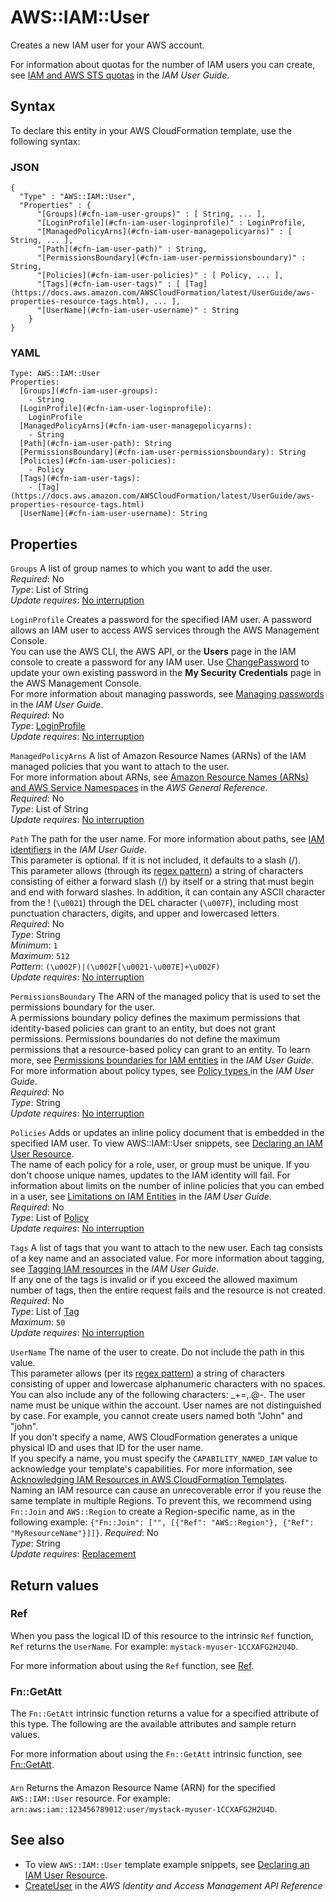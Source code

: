 # AWS::IAM::User<a name="aws-properties-iam-user"></a>

Creates a new IAM user for your AWS account\.

For information about quotas for the number of IAM users you can create, see [IAM and AWS STS quotas](https://docs.aws.amazon.com/IAM/latest/UserGuide/reference_iam-quotas.html) in the _IAM User Guide_\.

## Syntax<a name="aws-properties-iam-user-syntax"></a>

To declare this entity in your AWS CloudFormation template, use the following syntax:

### JSON<a name="aws-properties-iam-user-syntax.json"></a>

```
{
  "Type" : "AWS::IAM::User",
  "Properties" : {
      "[Groups](#cfn-iam-user-groups)" : [ String, ... ],
      "[LoginProfile](#cfn-iam-user-loginprofile)" : LoginProfile,
      "[ManagedPolicyArns](#cfn-iam-user-managepolicyarns)" : [ String, ... ],
      "[Path](#cfn-iam-user-path)" : String,
      "[PermissionsBoundary](#cfn-iam-user-permissionsboundary)" : String,
      "[Policies](#cfn-iam-user-policies)" : [ Policy, ... ],
      "[Tags](#cfn-iam-user-tags)" : [ [Tag](https://docs.aws.amazon.com/AWSCloudFormation/latest/UserGuide/aws-properties-resource-tags.html), ... ],
      "[UserName](#cfn-iam-user-username)" : String
    }
}
```

### YAML<a name="aws-properties-iam-user-syntax.yaml"></a>

```
Type: AWS::IAM::User
Properties:
  [Groups](#cfn-iam-user-groups):
    - String
  [LoginProfile](#cfn-iam-user-loginprofile):
    LoginProfile
  [ManagedPolicyArns](#cfn-iam-user-managepolicyarns):
    - String
  [Path](#cfn-iam-user-path): String
  [PermissionsBoundary](#cfn-iam-user-permissionsboundary): String
  [Policies](#cfn-iam-user-policies):
    - Policy
  [Tags](#cfn-iam-user-tags):
    - [Tag](https://docs.aws.amazon.com/AWSCloudFormation/latest/UserGuide/aws-properties-resource-tags.html)
  [UserName](#cfn-iam-user-username): String
```

## Properties<a name="aws-properties-iam-user-properties"></a>

`Groups` <a name="cfn-iam-user-groups"></a>
A list of group names to which you want to add the user\.  
_Required_: No  
_Type_: List of String  
_Update requires_: [No interruption](https://docs.aws.amazon.com/AWSCloudFormation/latest/UserGuide/using-cfn-updating-stacks-update-behaviors.html#update-no-interrupt)

`LoginProfile` <a name="cfn-iam-user-loginprofile"></a>
Creates a password for the specified IAM user\. A password allows an IAM user to access AWS services through the AWS Management Console\.  
You can use the AWS CLI, the AWS API, or the **Users** page in the IAM console to create a password for any IAM user\. Use [ChangePassword](https://docs.aws.amazon.com/IAM/latest/APIReference/API_ChangePassword.html) to update your own existing password in the **My Security Credentials** page in the AWS Management Console\.  
For more information about managing passwords, see [Managing passwords](https://docs.aws.amazon.com/IAM/latest/UserGuide/Using_ManagingLogins.html) in the _IAM User Guide_\.  
_Required_: No  
_Type_: [LoginProfile](aws-properties-iam-user-loginprofile.md)  
_Update requires_: [No interruption](https://docs.aws.amazon.com/AWSCloudFormation/latest/UserGuide/using-cfn-updating-stacks-update-behaviors.html#update-no-interrupt)

`ManagedPolicyArns` <a name="cfn-iam-user-managepolicyarns"></a>
A list of Amazon Resource Names \(ARNs\) of the IAM managed policies that you want to attach to the user\.  
For more information about ARNs, see [Amazon Resource Names \(ARNs\) and AWS Service Namespaces](https://docs.aws.amazon.com/general/latest/gr/aws-arns-and-namespaces.html) in the _AWS General Reference_\.  
_Required_: No  
_Type_: List of String  
_Update requires_: [No interruption](https://docs.aws.amazon.com/AWSCloudFormation/latest/UserGuide/using-cfn-updating-stacks-update-behaviors.html#update-no-interrupt)

`Path` <a name="cfn-iam-user-path"></a>
The path for the user name\. For more information about paths, see [IAM identifiers](https://docs.aws.amazon.com/IAM/latest/UserGuide/Using_Identifiers.html) in the _IAM User Guide_\.  
This parameter is optional\. If it is not included, it defaults to a slash \(/\)\.  
This parameter allows \(through its [regex pattern](http://wikipedia.org/wiki/regex)\) a string of characters consisting of either a forward slash \(/\) by itself or a string that must begin and end with forward slashes\. In addition, it can contain any ASCII character from the \! \(`\u0021`\) through the DEL character \(`\u007F`\), including most punctuation characters, digits, and upper and lowercased letters\.  
_Required_: No  
_Type_: String  
_Minimum_: `1`  
_Maximum_: `512`  
_Pattern_: `(\u002F)|(\u002F[\u0021-\u007E]+\u002F)`  
_Update requires_: [No interruption](https://docs.aws.amazon.com/AWSCloudFormation/latest/UserGuide/using-cfn-updating-stacks-update-behaviors.html#update-no-interrupt)

`PermissionsBoundary` <a name="cfn-iam-user-permissionsboundary"></a>
The ARN of the managed policy that is used to set the permissions boundary for the user\.  
A permissions boundary policy defines the maximum permissions that identity\-based policies can grant to an entity, but does not grant permissions\. Permissions boundaries do not define the maximum permissions that a resource\-based policy can grant to an entity\. To learn more, see [Permissions boundaries for IAM entities](https://docs.aws.amazon.com/IAM/latest/UserGuide/access_policies_boundaries.html) in the _IAM User Guide_\.  
For more information about policy types, see [Policy types ](https://docs.aws.amazon.com/IAM/latest/UserGuide/access_policies.html#access_policy-types) in the _IAM User Guide_\.  
_Required_: No  
_Type_: String  
_Update requires_: [No interruption](https://docs.aws.amazon.com/AWSCloudFormation/latest/UserGuide/using-cfn-updating-stacks-update-behaviors.html#update-no-interrupt)

`Policies` <a name="cfn-iam-user-policies"></a>
Adds or updates an inline policy document that is embedded in the specified IAM user\. To view AWS::IAM::User snippets, see [Declaring an IAM User Resource](https://docs.aws.amazon.com/AWSCloudFormation/latest/UserGuide/quickref-iam.html#scenario-iam-user)\.  
The name of each policy for a role, user, or group must be unique\. If you don't choose unique names, updates to the IAM identity will fail\.
For information about limits on the number of inline policies that you can embed in a user, see [Limitations on IAM Entities](https://docs.aws.amazon.com/IAM/latest/UserGuide/LimitationsOnEntities.html) in the _IAM User Guide_\.  
_Required_: No  
_Type_: List of [Policy](aws-properties-iam-policy.md)  
_Update requires_: [No interruption](https://docs.aws.amazon.com/AWSCloudFormation/latest/UserGuide/using-cfn-updating-stacks-update-behaviors.html#update-no-interrupt)

`Tags` <a name="cfn-iam-user-tags"></a>
A list of tags that you want to attach to the new user\. Each tag consists of a key name and an associated value\. For more information about tagging, see [Tagging IAM resources](https://docs.aws.amazon.com/IAM/latest/UserGuide/id_tags.html) in the _IAM User Guide_\.  
If any one of the tags is invalid or if you exceed the allowed maximum number of tags, then the entire request fails and the resource is not created\.
_Required_: No  
_Type_: List of [Tag](https://docs.aws.amazon.com/AWSCloudFormation/latest/UserGuide/aws-properties-resource-tags.html)  
_Maximum_: `50`  
_Update requires_: [No interruption](https://docs.aws.amazon.com/AWSCloudFormation/latest/UserGuide/using-cfn-updating-stacks-update-behaviors.html#update-no-interrupt)

`UserName` <a name="cfn-iam-user-username"></a>
The name of the user to create\. Do not include the path in this value\.  
This parameter allows \(per its [regex pattern](http://wikipedia.org/wiki/regex)\) a string of characters consisting of upper and lowercase alphanumeric characters with no spaces\. You can also include any of the following characters: \_\+=,\.@\-\. The user name must be unique within the account\. User names are not distinguished by case\. For example, you cannot create users named both "John" and "john"\.  
If you don't specify a name, AWS CloudFormation generates a unique physical ID and uses that ID for the user name\.  
If you specify a name, you must specify the `CAPABILITY_NAMED_IAM` value to acknowledge your template's capabilities\. For more information, see [Acknowledging IAM Resources in AWS CloudFormation Templates](https://docs.aws.amazon.com/AWSCloudFormation/latest/UserGuide/using-iam-template.html#using-iam-capabilities)\.  
Naming an IAM resource can cause an unrecoverable error if you reuse the same template in multiple Regions\. To prevent this, we recommend using `Fn::Join` and `AWS::Region` to create a Region\-specific name, as in the following example: `{"Fn::Join": ["", [{"Ref": "AWS::Region"}, {"Ref": "MyResourceName"}]]}`\.
_Required_: No  
_Type_: String  
_Update requires_: [Replacement](https://docs.aws.amazon.com/AWSCloudFormation/latest/UserGuide/using-cfn-updating-stacks-update-behaviors.html#update-replacement)

## Return values<a name="aws-properties-iam-user-return-values"></a>

### Ref<a name="aws-properties-iam-user-return-values-ref"></a>

When you pass the logical ID of this resource to the intrinsic `Ref` function, `Ref` returns the `UserName`\. For example: `mystack-myuser-1CCXAFG2H2U4D`\.

For more information about using the `Ref` function, see [Ref](https://docs.aws.amazon.com/AWSCloudFormation/latest/UserGuide/intrinsic-function-reference-ref.html)\.

### Fn::GetAtt<a name="aws-properties-iam-user-return-values-fn--getatt"></a>

The `Fn::GetAtt` intrinsic function returns a value for a specified attribute of this type\. The following are the available attributes and sample return values\.

For more information about using the `Fn::GetAtt` intrinsic function, see [Fn::GetAtt](https://docs.aws.amazon.com/AWSCloudFormation/latest/UserGuide/intrinsic-function-reference-getatt.html)\.

#### <a name="aws-properties-iam-user-return-values-fn--getatt-fn--getatt"></a>

`Arn` <a name="Arn-fn::getatt"></a>
Returns the Amazon Resource Name \(ARN\) for the specified `AWS::IAM::User` resource\. For example: `arn:aws:iam::123456789012:user/mystack-myuser-1CCXAFG2H2U4D`\.

## See also<a name="aws-properties-iam-user--seealso"></a>

- To view `AWS::IAM::User` template example snippets, see [Declaring an IAM User Resource](https://docs.aws.amazon.com/AWSCloudFormation/latest/UserGuide/quickref-iam.html#scenario-iam-user)\.
- [CreateUser](https://docs.aws.amazon.com/IAM/latest/APIReference/API_CreateUser.html) in the _AWS Identity and Access Management API Reference_
